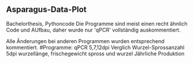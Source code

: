 ## Asparagus-Data-Plot
Bachelorthesis, Pythoncode
Die Programme sind meist einen recht ähnlich Code und AUfbau, daher wurde nur 'qPCR' vollständig auskommentiert.

Alle Änderungen bei anderen Programmen wurden entsprechend kommentiert.
#Programme:
qPCR
5,7,12dpi Verglich Wurzel-Sprossanzahl
5dpi wurzellänge, frischegewicht spross und wurzel
Jährliche Produktion
